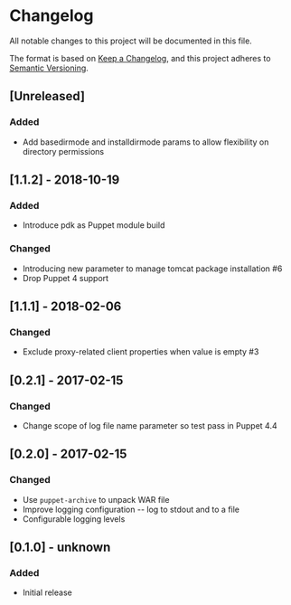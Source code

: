 # Changelog
All notable changes to this project will be documented in this file.

The format is based on [Keep a Changelog](https://keepachangelog.com/en/1.0.0/),
and this project adheres to [Semantic Versioning](https://semver.org/spec/v2.0.0.html).

## [Unreleased]

### Added
- Add basedirmode and installdirmode params to allow flexibility on directory permissions

## [1.1.2] - 2018-10-19

### Added
- Introduce pdk as Puppet module build

### Changed
- Introducing new parameter to manage tomcat package installation #6
- Drop Puppet 4 support

## [1.1.1] - 2018-02-06

### Changed
- Exclude proxy-related client properties when value is empty #3

## [0.2.1] - 2017-02-15

### Changed
- Change scope of log file name parameter so test pass in Puppet 4.4

## [0.2.0] - 2017-02-15

### Changed
- Use `puppet-archive` to unpack WAR file
- Improve logging configuration -- log to stdout and to a file
- Configurable logging levels

## [0.1.0] - unknown

### Added
- Initial release
